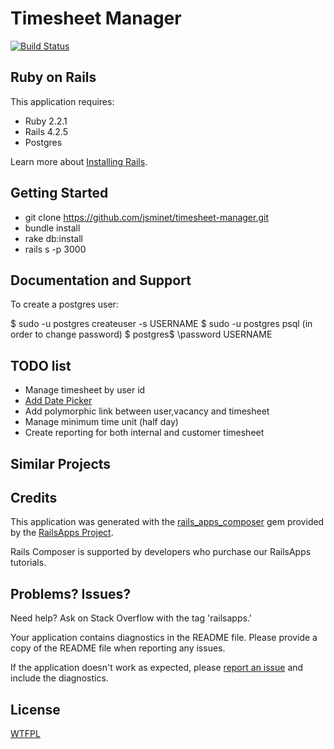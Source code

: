 Timesheet Manager
========================
[![Build Status](https://travis-ci.org/jsminet/timesheet-manager.svg?branch=master)](https://travis-ci.org/jsminet/timesheet-manager)

Ruby on Rails
-------------

This application requires:

- Ruby 2.2.1
- Rails 4.2.5
- Postgres

Learn more about [Installing Rails](http://railsapps.github.io/installing-rails.html).

Getting Started
---------------

- git clone https://github.com/jsminet/timesheet-manager.git
- bundle install
- rake db:install
- rails s -p 3000

Documentation and Support
-------------------------

To create a postgres user:

$ sudo -u postgres createuser -s USERNAME
$ sudo -u postgres psql (in order to change password)
$ postgres$ \password USERNAME

TODO list
---------

- Manage timesheet by user id
- [Add Date Picker](https://github.com/eternicode/bootstrap-datepicker)
- Add polymorphic link between user,vacancy and timesheet
- Manage minimum time unit (half day)
- Create reporting for both internal and customer timesheet

Similar Projects
----------------

Credits
-------

This application was generated with the [rails_apps_composer](https://github.com/RailsApps/rails_apps_composer) gem
provided by the [RailsApps Project](http://railsapps.github.io/).

Rails Composer is supported by developers who purchase our RailsApps tutorials.

Problems? Issues?
-----------------

Need help? Ask on Stack Overflow with the tag 'railsapps.'

Your application contains diagnostics in the README file. Please provide a copy of the README file when reporting any issues.

If the application doesn't work as expected, please [report an issue](https://github.com/RailsApps/rails_apps_composer/issues)
and include the diagnostics.

License
-------

[WTFPL](https://fr.wikipedia.org/wiki/WTFPL)